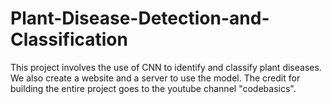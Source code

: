 # Plant-Disease-Detection-and-Classification
This project involves the use of CNN to identify and classify plant diseases. 
We also create a website and a server to use the model.
The credit for building the entire project goes to the youtube channel "codebasics".
